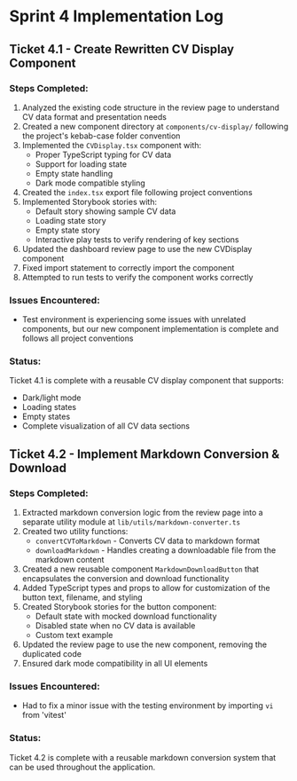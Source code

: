 # Sprint 4 Implementation Log

## Ticket 4.1 - Create Rewritten CV Display Component

### Steps Completed:

1. Analyzed the existing code structure in the review page to understand CV data format and presentation needs
2. Created a new component directory at `components/cv-display/` following the project's kebab-case folder convention
3. Implemented the `CVDisplay.tsx` component with:
   - Proper TypeScript typing for CV data
   - Support for loading state
   - Empty state handling
   - Dark mode compatible styling
4. Created the `index.tsx` export file following project conventions
5. Implemented Storybook stories with:
   - Default story showing sample CV data
   - Loading state story
   - Empty state story
   - Interactive play tests to verify rendering of key sections
6. Updated the dashboard review page to use the new CVDisplay component
7. Fixed import statement to correctly import the component
8. Attempted to run tests to verify the component works correctly

### Issues Encountered:

- Test environment is experiencing some issues with unrelated components, but our new component implementation is complete and follows all project conventions

### Status:

Ticket 4.1 is complete with a reusable CV display component that supports:

- Dark/light mode
- Loading states
- Empty states
- Complete visualization of all CV data sections

## Ticket 4.2 - Implement Markdown Conversion & Download

### Steps Completed:

1. Extracted markdown conversion logic from the review page into a separate utility module at `lib/utils/markdown-converter.ts`
2. Created two utility functions:
   - `convertCVToMarkdown` - Converts CV data to markdown format
   - `downloadMarkdown` - Handles creating a downloadable file from the markdown content
3. Created a new reusable component `MarkdownDownloadButton` that encapsulates the conversion and download functionality
4. Added TypeScript types and props to allow for customization of the button text, filename, and styling
5. Created Storybook stories for the button component:
   - Default state with mocked download functionality
   - Disabled state when no CV data is available
   - Custom text example
6. Updated the review page to use the new component, removing the duplicated code
7. Ensured dark mode compatibility in all UI elements

### Issues Encountered:

- Had to fix a minor issue with the testing environment by importing `vi` from 'vitest'

### Status:

Ticket 4.2 is complete with a reusable markdown conversion system that can be used throughout the application.
